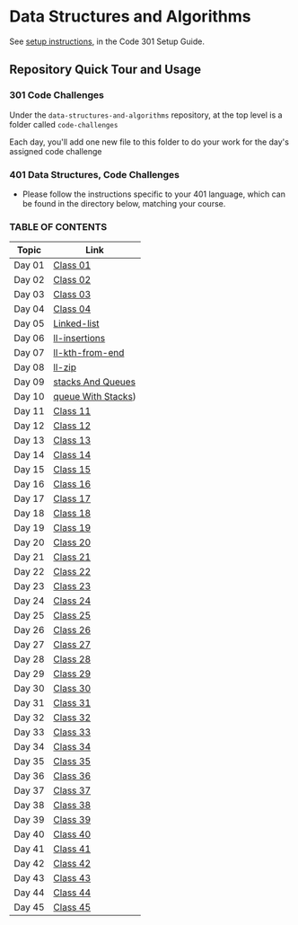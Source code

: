 # Data Structures and Algorithms

See [setup instructions](https://codefellows.github.io/setup-guide/code-301/3-code-challenges), in the Code 301 Setup Guide.

## Repository Quick Tour and Usage

### 301 Code Challenges

Under the `data-structures-and-algorithms` repository, at the top level is a folder called `code-challenges`

Each day, you'll add one new file to this folder to do your work for the day's assigned code challenge

### 401 Data Structures, Code Challenges

- Please follow the instructions specific to your 401 language, which can be found in the directory below, matching your course.

### TABLE OF CONTENTS

| Topic | Link |
|-------|------|
|Day 01   | [Class 01](https://github.com/AmjadMesmar/data-structures-and-algorithms/blob/main/401%20code-challenges/code-challenge-class-01/readme.md)|
|Day 02   | [Class 02](https://github.com/AmjadMesmar/data-structures-and-algorithms/blob/main/401%20code-challenges/code-challenge-class-02/readme.md)|
|Day 03   | [Class 03](https://github.com/AmjadMesmar/data-structures-and-algorithms/blob/main/401%20code-challenges/code-challenge-class-03/readme.md)|
|Day 04   | [Class 04](https://github.com/AmjadMesmar/data-structures-and-algorithms/blob/main/401%20code-challenges/code-challenge-class-04/readme.md)|
|Day 05   | [Linked-list](https://github.com/AmjadMesmar/data-structures-and-algorithms/blob/main/javascript/Data-Structures/linked-list/README.md)|
|Day 06   | [ll-insertions](https://github.com/AmjadMesmar/data-structures-and-algorithms/blob/main/javascript/Data-Structures/ll-insertions/readme.md)|
|Day 07   | [ll-kth-from-end](https://github.com/AmjadMesmar/data-structures-and-algorithms/blob/main/javascript/Data-Structures/ll-kth-from-end/readme.md)|
|Day 08   | [ll-zip](https://github.com/AmjadMesmar/data-structures-and-algorithms/blob/main/javascript/Data-Structures/ll-zip/readme.md)|
|Day 09   | [stacks And Queues](https://github.com/AmjadMesmar/data-structures-and-algorithms/blob/main/javascript/Data-Structures/stacksAndQueues/readme.md)|
|Day 10   | [queue With Stacks](https://github.com/AmjadMesmar/data-structures-and-algorithms/blob/main/javascript/Data-Structures/queueWithStacks/readme.md))|
|Day 11   | [Class 11](https://github.com/AmjadMesmar/data-structures-and-algorithms/blob/main/401%20code-challenges/code-challenge-class-11/readme.md)|
|Day 12   | [Class 12](https://github.com/AmjadMesmar/data-structures-and-algorithms/blob/main/401%20code-challenges/code-challenge-class-12/readme.md)|
|Day 13   | [Class 13](https://github.com/AmjadMesmar/data-structures-and-algorithms/blob/main/401%20code-challenges/code-challenge-class-13/readme.md)|
|Day 14   | [Class 14](https://github.com/AmjadMesmar/data-structures-and-algorithms/blob/main/401%20code-challenges/code-challenge-class-14/readme.md)|
|Day 15   | [Class 15](https://github.com/AmjadMesmar/data-structures-and-algorithms/blob/main/401%20code-challenges/code-challenge-class-15/readme.md)|
|Day 16   | [Class 16](https://github.com/AmjadMesmar/data-structures-and-algorithms/blob/main/401%20code-challenges/code-challenge-class-16/readme.md)|
|Day 17   | [Class 17](https://github.com/AmjadMesmar/data-structures-and-algorithms/blob/main/401%20code-challenges/code-challenge-class-17/readme.md)|
|Day 18   | [Class 18](https://github.com/AmjadMesmar/data-structures-and-algorithms/blob/main/401%20code-challenges/code-challenge-class-18/readme.md)|
|Day 19   | [Class 19](https://github.com/AmjadMesmar/data-structures-and-algorithms/blob/main/401%20code-challenges/code-challenge-class-19/readme.md)|
|Day 20   | [Class 20](https://github.com/AmjadMesmar/data-structures-and-algorithms/blob/main/401%20code-challenges/code-challenge-class-20/readme.md)|
|Day 21   | [Class 21](https://github.com/AmjadMesmar/data-structures-and-algorithms/blob/main/401%20code-challenges/code-challenge-class-21/readme.md)|
|Day 22   | [Class 22](https://github.com/AmjadMesmar/data-structures-and-algorithms/blob/main/401%20code-challenges/code-challenge-class-22/readme.md)|
|Day 23   | [Class 23](https://github.com/AmjadMesmar/data-structures-and-algorithms/blob/main/401%20code-challenges/code-challenge-class-23/readme.md)|
|Day 24   | [Class 24](https://github.com/AmjadMesmar/data-structures-and-algorithms/blob/main/401%20code-challenges/code-challenge-class-24/readme.md)|
|Day 25   | [Class 25](https://github.com/AmjadMesmar/data-structures-and-algorithms/blob/main/401%20code-challenges/code-challenge-class-25/readme.md)|
|Day 26   | [Class 26](https://github.com/AmjadMesmar/data-structures-and-algorithms/blob/main/401%20code-challenges/code-challenge-class-26/readme.md)|
|Day 27   | [Class 27](https://github.com/AmjadMesmar/data-structures-and-algorithms/blob/main/401%20code-challenges/code-challenge-class-27/readme.md)|
|Day 28   | [Class 28](https://github.com/AmjadMesmar/data-structures-and-algorithms/blob/main/401%20code-challenges/code-challenge-class-28/readme.md)|
|Day 29   | [Class 29](https://github.com/AmjadMesmar/data-structures-and-algorithms/blob/main/401%20code-challenges/code-challenge-class-29/readme.md)|
|Day 30   | [Class 30](https://github.com/AmjadMesmar/data-structures-and-algorithms/blob/main/401%20code-challenges/code-challenge-class-30/readme.md)|
|Day 31   | [Class 31](https://github.com/AmjadMesmar/data-structures-and-algorithms/blob/main/401%20code-challenges/code-challenge-class-31/readme.md)|
|Day 32   | [Class 32](https://github.com/AmjadMesmar/data-structures-and-algorithms/blob/main/401%20code-challenges/code-challenge-class-32/readme.md)|
|Day 33   | [Class 33](https://github.com/AmjadMesmar/data-structures-and-algorithms/blob/main/401%20code-challenges/code-challenge-class-33/readme.md)|
|Day 34   | [Class 34](https://github.com/AmjadMesmar/data-structures-and-algorithms/blob/main/401%20code-challenges/code-challenge-class-34/readme.md)|
|Day 35   | [Class 35](https://github.com/AmjadMesmar/data-structures-and-algorithms/blob/main/401%20code-challenges/code-challenge-class-35/readme.md)|
|Day 36   | [Class 36](https://github.com/AmjadMesmar/data-structures-and-algorithms/blob/main/401%20code-challenges/code-challenge-class-36/readme.md)|
|Day 37   | [Class 37](https://github.com/AmjadMesmar/data-structures-and-algorithms/blob/main/401%20code-challenges/code-challenge-class-37/readme.md)|
|Day 38   | [Class 38](https://github.com/AmjadMesmar/data-structures-and-algorithms/blob/main/401%20code-challenges/code-challenge-class-38/readme.md)|
|Day 39   | [Class 39](https://github.com/AmjadMesmar/data-structures-and-algorithms/blob/main/401%20code-challenges/code-challenge-class-39/readme.md)|
|Day 40   | [Class 40](https://github.com/AmjadMesmar/data-structures-and-algorithms/blob/main/401%20code-challenges/code-challenge-class-40/readme.md)|
|Day 41   | [Class 41](https://github.com/AmjadMesmar/data-structures-and-algorithms/blob/main/401%20code-challenges/code-challenge-class-41/readme.md)|
|Day 42   | [Class 42](https://github.com/AmjadMesmar/data-structures-and-algorithms/blob/main/401%20code-challenges/code-challenge-class-42/readme.md)|
|Day 43   | [Class 43](https://github.com/AmjadMesmar/data-structures-and-algorithms/blob/main/401%20code-challenges/code-challenge-class-43/readme.md)|
|Day 44   | [Class 44](https://github.com/AmjadMesmar/data-structures-and-algorithms/blob/main/401%20code-challenges/code-challenge-class-44/readme.md)|
|Day 45   | [Class 45](https://github.com/AmjadMesmar/data-structures-and-algorithms/blob/main/401%20code-challenges/code-challenge-class-45/readme.md)|
